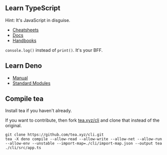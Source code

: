 ## Learn TypeScript

Hint: It's JavaScript in disguise.

- [Cheatsheets](https://www.typescriptlang.org/cheatsheets)
- [Docs](https://www.typescriptlang.org/docs/)
- [Handbooks](https://www.typescriptlang.org/docs/handbook/intro.html)

`console.log()` instead of `print()`. It's your BFF.

## Learn Deno

- [Manual](https://deno.land/manual)
- [Standard Modules](https://deno.land/std)

## Compile tea

Install tea if you haven't already.

If you want to contribute, then fork [tea.xyz/cli](https://github.com/tea.xyz/cli) and clone that instead of the original.

```
git clone https://github.com/tea.xyz/cli.git
tea -X deno compile --allow-read --allow-write --allow-net --allow-run --allow-env --unstable --import-map=./cli/import-map.json --output tea ./cli/src/app.ts
```
